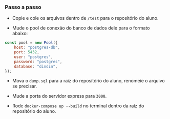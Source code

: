 ### Passo a passo

- Copie e cole os arquivos dentro de `/test` para o repositório do aluno.

- Mude o pool de conexão do banco de dados dele para o formato abaixo:
```js
const pool = new Pool({
    host: "postgres-db",
    port: 5432,
    user: "postgres",
    password: "postgres",
    database: "dindin",
});
```

- Mova o `dump.sql` para a raiz do repositório do aluno, renomeie o arquivo se precisar.

- Mude a porta do servidor express para `3000`.

- Rode `docker-compose up --build` no terminal dentro da raíz do repositório do aluno.
